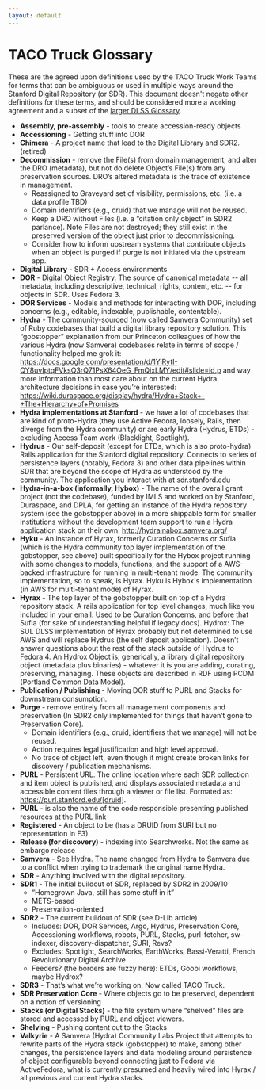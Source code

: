 ```yaml
---
layout: default
---
```


# TACO Truck Glossary
These are the agreed upon definitions used by the TACO Truck Work Teams for terms that can be ambiguous or used in multiple ways around the Stanford Digital Repository (or SDR). This document doesn't negate other definitions for these terms, and should be considered more a working agreement and a subset of the [larger DLSS Glossary](https://consul.stanford.edu/display/DSG/DLSS+Glossary).

* **Assembly, pre-assembly** - tools to create accession-ready objects
* **Accessioning** - Getting stuff into DOR
* **Chimera** - A project name that lead to the Digital Library and SDR2. (retired)
* **Decommission** - remove the File(s) from domain management, and alter the DRO (metadata), but not do delete Object’s File(s) from any preservation sources. DRO’s altered metadata is the trace of existence in management.
    * Reassigned to Graveyard set of visibility, permissions, etc. (i.e. a data profile TBD)
    * Domain identifiers (e.g., druid) that we manage will not be reused.
    * Keep a DRO without Files (i.e. a “citation only object” in SDR2 parlance). Note Files are not destroyed; they still exist in the preserved version of the object just prior to decommissioning.
    * Consider how to inform upstream systems that contribute objects when an object is purged if purge is not initiated via the upstream app.  
* **Digital Library** - SDR + Access environments
* **DOR** - Digital Object Registry. The source of canonical metadata -- all metadata, including descriptive, technical, rights, content, etc. -- for objects in SDR. Uses Fedora 3.
* **DOR Services** - Models and methods for interacting with DOR, including concerns (e.g., editable, indexable, publishable, contentable).
* **Hydra** - The community-sourced (now called Samvera Community) set of Ruby codebases that build a digital library repository solution. This “gobstopper” explanation from our Princeton colleagues of how the various Hydra (now Samvera) codebases relate in terms of scope / functionality helped me grok it: https://docs.google.com/presentation/d/1YiRytI-QY8uvIptqFVksQ3rQ71PsX64OeG_FmQixLMY/edit#slide=id.p and way more information than most care about on the current Hydra architecture decisions in case you’re interested: https://wiki.duraspace.org/display/hydra/Hydra+Stack+-+The+Hierarchy+of+Promises
* **Hydra implementations at Stanford** - we have a lot of codebases that are kind of proto-Hydra (they use Active Fedora, loosely, Rails, then diverge from the Hydra community) or are early Hydra (Hydrus, ETDs) - excluding Access Team work (Blacklight, Spotlight).
* **Hydrus** - Our self-deposit (except for ETDs, which is also proto-hydra) Rails application for the Stanford digital repository. Connects to series of persistence layers (notably, Fedora 3) and other data pipelines within SDR that are beyond the scope of Hydra as understood by the community. The application you interact with at sdr.stanford.edu
* **Hydra-in-a-box (informally, Hybox)** - The name of the overall grant project (not the codebase), funded by IMLS and worked on by Stanford, Duraspace, and DPLA, for getting an instance of the Hydra repository system (see the gobstopper above) in a more shippable form for smaller institutions without the development team support to run a Hydra application stack on their own. http://hydrainabox.samvera.org/
* **Hyku** - An instance of Hyrax, formerly Curation Concerns or Sufia (which is the Hydra community top layer implementation of the gobstopper, see above) built specifically for the Hybox project running with some changes to models, functions, and the support of a AWS-backed infrastructure for running in multi-tenant mode. The community implementation, so to speak, is Hyrax. Hyku is Hybox's implementation (in AWS for multi-tenant mode) of Hyrax.
* **Hyrax** - The top layer of the gobstopper built on top of a Hydra repository stack. A rails application for top level changes, much like you included in your email. Used to be Curation Concerns, and before that Sufia (for sake of understanding helpful if legacy docs).
Hydrox: The SUL DLSS implementation of Hyrax probably but not determined to use AWS and will replace Hydrus (the self deposit application). Doesn’t answer questions about the rest of the stack outside of Hydrus to Fedora 4. An Hydrox Object is, generically, a library digital repository object (metadata plus binaries) - whatever it is you are adding, curating, preserving, managing. These objects are described in RDF using PCDM (Portland Common Data Model).
* **Publication / Publishing** - Moving DOR stuff to PURL and Stacks for downstream consumption.
* **Purge** - remove entirely from all management components and preservation (In SDR2 only implemented for things that haven’t gone to Preservation Core).
    * Domain identifiers (e.g., druid, identifiers that we manage) will not be reused.
    * Action requires legal justification and high level approval.
    * No trace of object left, even though it might create broken links for discovery / publication mechanisms.
* **PURL** - Persistent URL. The online location where each SDR collection and item object is published, and displays associated metadata and accessible content files through a viewer or file list. Formated as: https://purl.stanford.edu/[druid].
* **PURL** - is also the name of the code responsible presenting published resources at the PURL link
* **Registered** - An object to be (has a DRUID from SURI but no representation in F3).
* **Release (for discovery)** - indexing into Searchworks. Not the same as embargo release
* **Samvera** - See Hydra. The name changed from Hydra to Samvera due to a conflict when trying to trademark the original name Hydra.
* **SDR** - Anything involved with the digital repository.
* **SDR1** - The initial buildout of SDR, replaced by SDR2 in 2009/10
    * “Homegrown Java, still has some stuff in it”
    * METS-based
    * Preservation-oriented
* **SDR2** - The current buildout of SDR (see D-Lib article)
    * Includes: DOR, DOR Services, Argo, Hydrus, Preservation Core, Accessioning workflows, robots, PURL, Stacks, purl-fetcher, sw-indexer, discovery-dispatcher, SURI, Revs?
    * Excludes: Spotlight, SearchWorks, EarthWorks, Bassi-Veratti, French Revolutionary Digital Archive
    * Feeders? (the borders are fuzzy here): ETDs, Goobi workflows, maybe Hydrox?
* **SDR3** - That’s what we’re working on. Now called TACO Truck.
* **SDR Preservation Core** - Where objects go to be preserved, dependent on a notion of versioning
* **Stacks (or Digital Stacks)** - the file system where “shelved” files are stored and accessed by PURL and object viewers.
* **Shelving** - Pushing content out to the Stacks
* **Valkyrie** - A Samvera (Hydra) Community Labs Project that attempts to rewrite parts of the Hydra stack (gobstopper) to make, among other changes, the persistence layers and data modeling around persistence of object configurable beyond connecting just to Fedora via ActiveFedora, what is currently presumed and heavily wired into Hyrax / all previous and current Hydra stacks.
